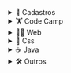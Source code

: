 <!--------------------------------------------------------------->

<details>
  
  <summary>👥 Cadastros</summary>

  <br>

  [Be the hero - Oministack #11](https://github.com/Nerd00F/Be-the-hero)
  
  [Listagem de Cursos](https://github.com/Nerd00F/Listagem-cursos)
  
  [Cadastro Empresarial](https://github.com/Nerd00F/Cadastro-robusto)

  [Java Desktop](https://github.com/Nerd00F/Sistema-de-cadastro-desktop-em-Java)

</details>

<!--------------------------------------------------------------->

<details>
  
  <summary>🏋️ Code Camp</summary>

  <br>
    
  [Technical Documentation Page](https://github.com/Nerd00F/Technical-Documentation-Page)
  
  [Product Landing Page](https://github.com/Nerd00F/Product-Landing-Pg)
    
  [Survey Form](https://github.com/Nerd00F/Survey-form)
  
  [Tribute Page](https://github.com/Nerd00F/Tribute-page)

</details>

<!--------------------------------------------------------------->

<details>
  
  <summary>👨‍🔬 Web</summary>
  
  <br>
  
  [Site pessoal](https://github.com/Nerd00F/Nerd00F.github.io)

  [Consulta de cep](https://github.com/Nerd00F/Consulta-de-Cep)
  
  [Instagram Clone](https://github.com/Nerd00F/instagram-ui)

  [Youtube Clone](https://github.com/Nerd00F/Youtube-clone)
  
  [E-Commerce](https://github.com/Nerd00F/E-Commerce)
  
  [Relógio](https://github.com/Nerd00F/Relogio)
  
</details>

<!--------------------------------------------------------------->

<details>
  
  <summary>🎨 Css</summary>
  
  <br>

  [Pêndulo de Newton](https://github.com/Nerd00F/Pendulo-de-Newton)

  [Floco de neve](https://github.com/Nerd00F/Floco-de-neve)
  
  [Coração](https://github.com/Nerd00F/heart)

  [Bolas quicando](https://github.com/Nerd00F/quicking)

  [Animação simples](https://github.com/Nerd00F/sample-animation)

  [Grid Layout](https://github.com/Nerd00F/grid-layout)
  
  [Cor de fundo](https://github.com/Nerd00F/Cor-de-fundo)

  
</details>

<!--------------------------------------------------------------->

<details>
  
  <summary>☕ Java</summary>

  <br>
    
  [Spring boot](https://github.com/Nerd00F/Spring-boot)

  [Banco de dados H2](https://github.com/Nerd00F/Banco-de-dados-Java)
  
  [Desktop](https://github.com/Nerd00F/Java-desktop)

</details>

<!--------------------------------------------------------------->

<details>
  
  <summary>🛠️ Outros</summary>

  <br>

  [Estudos (C, C++, Java e Python)](https://github.com/Nerd00F/Estudos)

  [Bot discord](https://github.com/Nerd00F/Player-discord-bot)
  
  [Desenvolvimento de jogos](https://github.com/Nerd00F/Desenvolvimento-de-jogos)

</details>

<!--------------------------------------------------------------->
